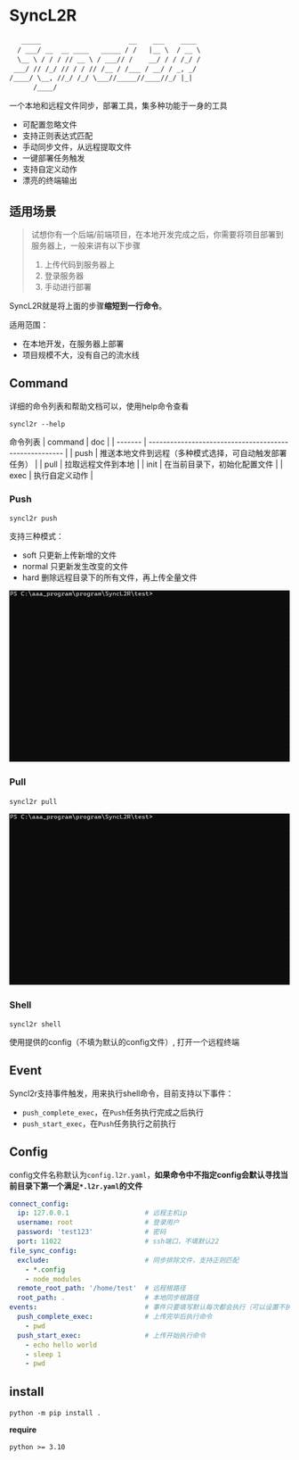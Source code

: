 # SyncL2R

```txt
   _____                      __    ___    ____ 
  / ___/ __  __ ____   _____ / /   |__ \  / __ \
  \__ \ / / / // __ \ / ___// /    __/ / / /_/ /
 ___/ // /_/ // / / // /__ / /___ / __/ / _, _/ 
/____/ \__, //_/ /_/ \___//_____//____//_/ |_|  
      /____/                                    
```

一个本地和远程文件同步，部署工具，集多种功能于一身的工具

- 可配置忽略文件
- 支持正则表达式匹配
- 手动同步文件，从远程提取文件
- 一键部署任务触发
- 支持自定义动作
- 漂亮的终端输出

## 适用场景

> 试想你有一个后端/前端项目，在本地开发完成之后，你需要将项目部署到服务器上，一般来讲有以下步骤
> 1. 上传代码到服务器上
> 2. 登录服务器
> 3. 手动进行部署

SyncL2R就是将上面的步骤**缩短到一行命令**。

适用范围：

- 在本地开发，在服务器上部署
- 项目规模不大，没有自己的流水线

## Command

详细的命令列表和帮助文档可以，使用help命令查看

```shell
syncl2r --help
```

命令列表
| command | doc                                                    |
| ------- | ------------------------------------------------------ |
| push    | 推送本地文件到远程（多种模式选择，可自动触发部署任务） |
| pull    | 拉取远程文件到本地                                     |
| init    | 在当前目录下，初始化配置文件                           |
| exec    | 执行自定义动作                                         |

### Push

```shell
syncl2r push
```

支持三种模式：

- soft 只更新上传新增的文件
- normal 只更新发生改变的文件
- hard 删除远程目录下的所有文件，再上传全量文件

![Alt text](./imgs/push.gif)

### Pull

```shell
syncl2r pull
```

![Alt text](./imgs/pull.gif)

### Shell

```shell
syncl2r shell
```

使用提供的config（不填为默认的config文件）, 打开一个远程终端

## Event

Syncl2r支持事件触发，用来执行shell命令，目前支持以下事件：

- `push_complete_exec`，在`Push`任务执行完成之后执行
- `push_start_exec`，在`Push`任务执行之前执行

## Config

config文件名称默认为`config.l2r.yaml`，**如果命令中不指定config会默认寻找当前目录下第一个满足`*.l2r.yaml`的文件**

```yaml
connect_config:
  ip: 127.0.0.1                   # 远程主机ip
  username: root                  # 登录用户
  password: 'test123'             # 密码
  port: 11022                     # ssh端口，不填默认22
file_sync_config:
  exclude:                        # 同步排除文件，支持正则匹配
    - *.config
    - node_modules
  remote_root_path: '/home/test'  # 远程根路径
  root_path: .                    # 本地同步根路径
events:                           # 事件只要填写默认每次都会执行（可以设置不执行）
  push_complete_exec:             # 上传完毕后执行命令
    - pwd
  push_start_exec:                # 上传开始执行命令
    - echo hello world
    - sleep 1
    - pwd
```

## install

```shell
python -m pip install .
```

**require**

```shell
python >= 3.10
```
